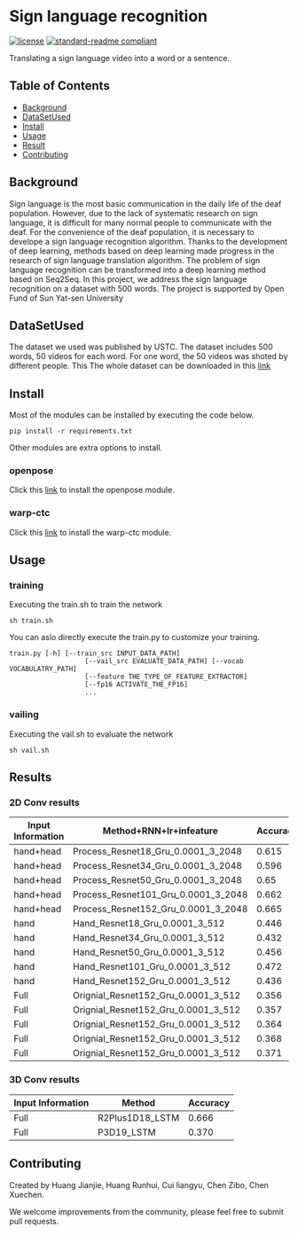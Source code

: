 # Sign language recognition

<!-- ![banner]()

![badge]()
![badge]() -->
[![license](https://img.shields.io/github/license/:user/:repo.svg)](LICENSE)
[![standard-readme compliant](https://img.shields.io/badge/readme%20style-standard-brightgreen.svg?style=flat-square)](https://github.com/RichardLitt/standard-readme)

Translating a sign language video into a word or a sentence.

## Table of Contents

- [Background](#background)
- [DataSetUsed](#DataSetUsed)
- [Install](#install)
- [Usage](#usage)
- [Result](#Result)
- [Contributing](#contributing)

## Background

Sign language is the most basic communication in the daily life of the deaf population.
However, due to the lack of systematic research on sign language, 
it is difficult for many normal people to communicate with the deaf. For the convenience of the deaf population, it is necessary to develope a sign language recognition algorithm. 
Thanks to the development of deep learning, methods based on deep learning made progress in the research of sign language translation algorithm.
The problem of sign language recognition can be transformed into a deep learning method based on Seq2Seq. 
In this project, we address the sign language recognition on a dataset with 500 words. The project is supported by Open Fund of Sun Yat-sen University

## DataSetUsed

The dataset we used was published by USTC. The dataset includes 500 words, 50 videos for each word. For one word, the 50 videos was shoted by different people. This The whole dataset can be downloaded in this [link](http://home.ustc.edu.cn/~pjh/openresources/slr/index.html)

## Install

Most of the modules can be installed by executing the code below.

```
pip install -r requirements.txt
```

Other modules are extra options to install.

### openpose
Click this [link](https://github.com/baidu-research/warp-ctc) to install the openpose module.

### warp-ctc

Click this [link](https://github.com/baidu-research/warp-ctc) to install the warp-ctc module.

## Usage

### training

Executing the train.sh to train the network

```
sh train.sh
```
You can aslo directly execute the train.py to customize your training.
```
train.py [-h] [--train_src INPUT_DATA_PATH]    
                   [--vail_src EVALUATE_DATA_PATH] [--vocab VOCABULATRY_PATH]    
                   [--feature THE_TYPE_OF_FEATURE_EXTRACTOR]    
                   [--fp16 ACTIVATE_THE_FP16]    
                   ...
```

### vailing

Executing the vail.sh to evaluate the network

```
sh vail.sh
```

## Results

### 2D Conv results
|  Input Information     | Method+RNN+lr+infeature             |Accuracy|
|------------------------|-------------------------------------|------- |
|  hand+head             | Process_Resnet18_Gru_0.0001_3_2048  | 0.615  | 
|  hand+head             | Process_Resnet34_Gru_0.0001_3_2048  | 0.596  | 
|  hand+head             | Process_Resnet50_Gru_0.0001_3_2048  | 0.65   | 
|  hand+head             | Process_Resnet101_Gru_0.0001_3_2048 | 0.662  | 
|  hand+head             | Process_Resnet152_Gru_0.0001_3_2048 | 0.665  | 
| hand                   | Hand_Resnet18_Gru_0.0001_3_512      | 0.446  | 
| hand                   | Hand_Resnet34_Gru_0.0001_3_512      | 0.432  | 
| hand                   | Hand_Resnet50_Gru_0.0001_3_512      | 0.456  |  
| hand                   | Hand_Resnet101_Gru_0.0001_3_512     | 0.472  |  
| hand                   | Hand_Resnet152_Gru_0.0001_3_512     | 0.436  | 
| Full                   | Orignial_Resnet152_Gru_0.0001_3_512 | 0.356  | 
| Full                   | Orignial_Resnet152_Gru_0.0001_3_512 | 0.357  | 
| Full                   | Orignial_Resnet152_Gru_0.0001_3_512 | 0.364  | 
| Full                   | Orignial_Resnet152_Gru_0.0001_3_512 | 0.368  | 
| Full                   | Orignial_Resnet152_Gru_0.0001_3_512 | 0.371  |  

### 3D Conv results

|  Input Information     | Method          |Accuracy|
|------------------------|-----------------|------- |
|  Full                  | R2Plus1D18_LSTM | 0.666  | 
|  Full                  | P3D19_LSTM      | 0.370  | 

## Contributing
Created by Huang Jianjie, Huang Runhui, Cui liangyu, Chen Zibo, Chen Xuechen.

We welcome improvements from the community, please feel free to submit pull requests.

<!-- See [the contributing file](CONTRIBUTING.md)!

PRs accepted.

Small note: If editing the Readme, please conform to the [standard-readme](https://github.com/RichardLitt/standard-readme) specification.

### Any optional sections

## License

[MIT © Richard McRichface.](../LICENSE) -->
